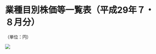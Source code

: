 # 業種目別株価等一覧表（平成29年７・８月分）

（単位：円）

![](https://www.nta.go.jp/tmp/97ecc8d2-4879-4035-8cba-110f0ebcc3bf/images/209460defaa40bc12869bb4eaaabb979925cadbb31fd86d7f84050d1fc6d12f0.jpg)